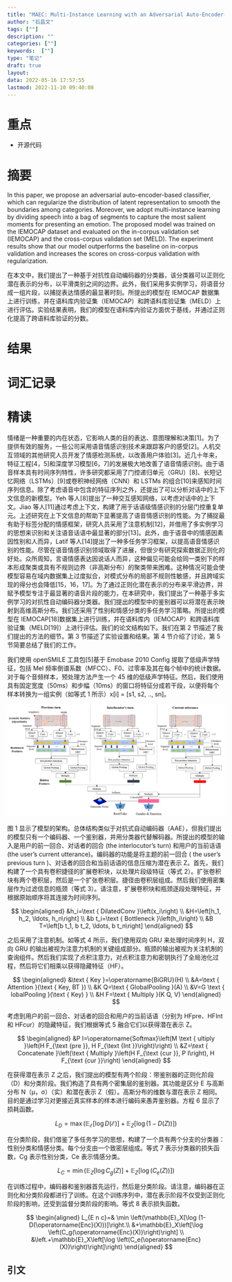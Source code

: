 ```yaml
---
title: "MAEC: Multi-Instance Learning with an Adversarial Auto-Encoder-Based Classifier for Speech Emotion Recognition"
author: "石昌文"
tags: [""]
description: ""
categories: [""]
keywords:  [""]
type: "笔记"
draft: true
layout: 
data: 2022-05-16 17:57:55
lastmod: 2022-11-10 09:40:08
---
```


# 重点

- 开源代码

# 摘要

In this paper, we propose an adversarial auto-encoder-based classifier, which can regularize the distribution of latent representation to smooth the boundaries among categories. Moreover, we adopt multi-instance learning by dividing speech into a bag of segments to capture the most salient moments for presenting an emotion. The proposed model was trained on the IEMOCAP dataset and evaluated on the in-corpus validation set (IEMOCAP) and the cross-corpus validation set (MELD). The experiment results show that our model outperforms the baseline on in-corpus validation and increases the scores on cross-corpus validation with regularization.

在本文中，我们提出了一种基于对抗性自动编码器的分类器，该分类器可以正则化潜在表示的分布，以平滑类别之间的边界。此外，我们采用多实例学习，将语音分成一组片段，以捕捉表达情感的最显著时刻。所提出的模型在 IEMOCAP 数据集上进行训练，并在语料库内验证集（IEMOCAP）和跨语料库验证集（MELD）上进行评估。实验结果表明，我们的模型在语料库内验证方面优于基线，并通过正则化提高了跨语料库验证的分数。

# 结果

# 词汇记录

# 精读

情绪是一种重要的内在状态，它影响人类的目的表达、意图理解和决策[1]。为了提供有效的服务，一些公司采用语音情感识别技术来跟踪客户的感受[2]。人机交互领域的其他研究人员开发了情感检测系统，以改善用户体验[3]。近几十年来，特征工程[4，5]和深度学习模型[6，7]的发展极大地改善了语音情感识别。由于语音样本具有时间序列特性，许多研究都采用了门控递归单元（GRU）[8]、长短记忆网络（LSTMs）[9]或卷积神经网络（CNN）和 LSTMs 的组合[10]来感知时间序列信息。除了考虑语音中包含的特征序列之外，还提出了可以分析对话中的上下文信息的新模型。Yeh 等人[8]提出了一种交互感知网络，以考虑对话中的上下文。Jiao 等人[11]通过考虑上下文，构建了用于话语级情感识别的分层门控重复单元。上述研究在上下文信息的帮助下显著提高了语音情感识别的性能。为了捕捉最有助于标签分配的情感框架，研究人员采用了注意机制[12]，并借用了多实例学习的思想来识别和关注语音话语中最显著的部分[13]。此外，由于语音中的情感因素因性别和人而异，Latif 等人[14]提出了一种多任务学习框架，以提高语音情感识别的性能。尽管在语音情感识别领域取得了进展，但很少有研究探索数据正则化的好处。众所周知，言语情感表达因说话人而异，这种偏见可能会给同一类别下的样本形成聚类或具有不规则边界（非高斯分布）的聚类带来困难。这种情况可能会使模型容易在域内数据集上过度拟合，对模式分布的局部不规则性敏感，并且跨域实现的得分也会降低[15，16，17]。为了通过正则化潜在表示的分布来平滑边界，并赋予模型专注于最显著的语音片段的能力，在本研究中，我们提出了一种基于多实例学习的对抗性自动编码器分类器。我们提出的模型中的鉴别器可以将潜在表示映射到高维高斯分布。我们还采用了性别和情感分类的多任务学习策略。所提出的模型在 IEMOCAP[18]数据集上进行训练，并在语料库内（IEMOCAP）和跨语料库验证集（MELD[19]）上进行评估。我们的论文结构如下。我们在第 2 节描述了我们提出的方法的细节。第 3 节描述了实验设置和结果。第 4 节介绍了讨论，第 5 节简要总结了我们的工作。

我们使用 openSMILE 工具包[5]基于 Emobase 2010 Config 提取了低级声学特征，包括 Mel 频率倒谱系数（MFCC）、F0、过零率及其在每个帧中的统计数据。对于每个音频样本，预处理方法产生一个 45 维的低级声学特征。然后，我们使用具有固定宽度（50ms）和步幅（10ms）的窗口将特征分成若干段，以便将每个样本转换为一组实例（如等式 1 所示）x[i] = [s1, s2, .., sn]。

![]({46}_MAEC%20Multi-Instance%20Learning%20with%20an%20Adversarial%20Auto-Encoder-Based%20Classifier%20for%20Speech%20Emotion%20Recognition.assets/image-20221110092854.png)

图 1 显示了模型的架构。总体结构类似于对抗式自动编码器（AAE），但我们提出的模型只有一个编码器、一个鉴别器，并用分类器代替解码器。所提出的模型的输入是用户的前一回合、对话者的回合 (the interlocutor’s turn) 和用户的当前话语 (the user’s current utterance)。编码器的功能是将主题的前一回合 ( the user’s previous turn )、对话者的回合和当前话语的信息压缩为潜在表示 Z。首先，我们构建了一个具有卷积捷径的扩展卷积块，以处理片段级特征（等式 2）。扩张卷积块有两个卷积层，然后是一个扩张卷积层。捷径由卷积层组成。然后我们使用密集层作为过滤信息的瓶颈（等式 3）。请注意，扩展卷积块和瓶颈逐段处理特征，并根据原始顺序将其连接为时间序列。

$$
\begin{aligned}
&h_i=\text { DilatedConv }\left(x_i\right) \\
&H=\left[h_1, h_2, \ldots, h_n\right] \\
&b t_i=\text { Bottleneck }\left(h_i\right) \\
&B T=\left[b t_1, b t_2, \ldots, b t_n\right]
\end{aligned}
$$

之后采用了注意机制。如等式 4 所示，我们使用双向 GRU 来处理时间序列 H，双向 GRU 的输出被视为注意力机制的关键组成部分。瓶颈的输出被视为关注机制的查询组件。然后我们实现了点积注意力，对点积注意力和密钥执行了全局池化过程，然后将它们相乘以获得隐藏特征（HF）。

$$
\begin{aligned}
&\text { Key }=\operatorname{BiGRU}(H) \\
&A=\text { Attention }(\text { Key, BT }) \\
&K Q=\text { GlobalPooling }(A) \\
&V=G \text { lobalPooling }(\text { Key) } \\
&H F=\text { Multiply }(K Q, V)
\end{aligned}
$$

考虑到用户的前一回合、对话者的回合和用户的当前话语（分别为 HFpre、HFInt 和 HFcur）的隐藏特征，我们根据等式 5 融合它们以获得潜在表示 Z。

$$
\begin{aligned}
&P I=\operatorname{Softmax}\left(M \text { ultiply }\left(H F_{\text {pre }}, H F_{\text {Int }}\right)\right) \\
&Z=\text { Concatenate }\left(\text { Multiply }\left(H F_{\text {cur }}, P I\right), H F_{\text {cur }}\right)
\end{aligned}
$$

在获得潜在表示 Z 之后，我们提出的模型有两个阶段：带鉴别器的正则化阶段（D）和分类阶段。我们构造了具有两个密集层的鉴别器。其功能是区分 E 与高斯分布 N（μ，σ）（实）和潜在表示 Z（假）。高斯分布的维数与潜在表示 Z 相同。目的是通过学习对更接近真实样本的样本进行编码来愚弄鉴别器。方程 6 显示了损耗函数。

$$
L_D=\max \left(\mathbb{E}_{\mathcal{E}}[\log D(\mathcal{E})]+\mathbb{E}_Z[\log (1-D(Z))]\right)
$$

在分类阶段，我们借鉴了多任务学习的思想，构建了一个具有两个分支的分类器：性别分类和情感分类。每个分支由一个致密层组成。等式 7 表示分类器的损失函数，Cg 表示性别分类，Ce 表示情感分类。

$$
L_C=\min \left(\mathbb{E}_Z\left[\log C_g(Z)\right]+\mathbb{E}_Z\left[\log \left(C_e(Z)\right)\right]\right)
$$

在训练过程中，编码器和鉴别器首先运行，然后是分类阶段。请注意，编码器在正则化和分类阶段都进行了训练。在这个训练序列中，潜在表示阶段不仅受到正则化阶段的影响，还受到监督分类阶段的影响。等式 8 表示损失函数。

$$
\begin{aligned}
L_{E n c}=& \min \left(\mathbb{E}_X[\log (1-D(\operatorname{Enc}(X)))]\right.\\
&+\mathbb{E}_X\left[\log \left(C_g(\operatorname{Enc}(X))\right)\right] \\
&\left.+\mathbb{E}_X\left[\log \left(C_e(\operatorname{Enc}(X))\right)\right]\right)
\end{aligned}
$$

## 引文
